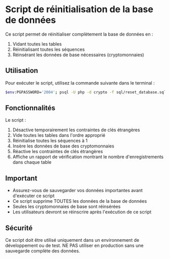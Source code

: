 # Script de réinitialisation de la base de données

Ce script permet de réinitialiser complètement la base de données en :
1. Vidant toutes les tables
2. Réinitialisant toutes les séquences
3. Réinsérant les données de base nécessaires (cryptomonnaies)

## Utilisation

Pour exécuter le script, utilisez la commande suivante dans le terminal :

```bash
$env:PGPASSWORD='2004'; psql -U php -d crypto -f sql/reset_database.sql
```

## Fonctionnalités

Le script :
1. Désactive temporairement les contraintes de clés étrangères
2. Vide toutes les tables dans l'ordre approprié
3. Réinitialise toutes les séquences à 1
4. Insère les données de base des cryptomonnaies
5. Réactive les contraintes de clés étrangères
6. Affiche un rapport de vérification montrant le nombre d'enregistrements dans chaque table

## Important

- Assurez-vous de sauvegarder vos données importantes avant d'exécuter ce script
- Ce script supprime TOUTES les données de la base de données
- Seules les cryptomonnaies de base sont réinsérées
- Les utilisateurs devront se réinscrire après l'exécution de ce script

## Sécurité

Ce script doit être utilisé uniquement dans un environnement de développement ou de test.
NE PAS utiliser en production sans une sauvegarde complète des données.
